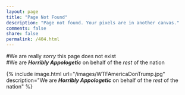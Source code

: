 ```yaml
---
layout: page
title: "Page Not Found"
description: "Page not found. Your pixels are in another canvas."
comments: false
share: false
permalink: /404.html
---
```


#We are really _sorry_ this page does not exist  
#We are _**Horribly Appologetic**_ on behalf of the _rest_ of the nation

<!--
<div>

      <img style="position:relative;" src="/images/WTFAmericaDonTrump.jpg" alt="" />

      <h2 style="vertical-align:top;color:blue;">We are _**Horribly Appologetic**_ on behalf of the _rest_ of the nation</h2>

</div>
 -->

{% include image.html url="/images/WTFAmericaDonTrump.jpg" description="We are <em><strong>Horribly Appologetic</strong></em> on behalf of the <em>rest</em> of the nation" %}
<!--
Comment on [answer](http://stackoverflow.com/questions/19331362/using-an-image-caption-in-markdown-jekyll)

<figure class="image"><img src="/images/WTFAmericaDonTrump.jpg" alt="WTF America 404 pic"><figcaption>We are _**Horribly Appologetic**_ on behalf of the _rest_ of the nation</figcaption></figure>

Using the [answer here](http://stackoverflow.com/questions/23214226/how-to-position-text-over-an-image-with-html)

<div id="entry-content">
    <p style="text-align:center;vertical-align:middle;margin:0 0 -20% 0;color:white;">We are _**Horribly Appologetic**_ on behalf of the _rest_ of the nation </p>
<img style="position:center;" src="/images/WTFAmericaDonTrump.jpg" />
</div>

**Using Kramdown img-responsive class**  

![The 45th President of America](/images/WTFAmericaDonTrump.jpg){:class="img-responsive"}

<script type="text/javascript">
  var GOOG_FIXURL_LANG = 'en';
  var GOOG_FIXURL_SITE = '{{ site.url }}'
</script>
<script type="text/javascript"
  src="//linkhelp.clients.google.com/tbproxy/lh/wm/fixurl.js">
</script> -->
